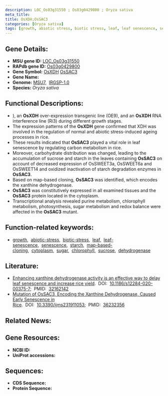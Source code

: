 ```yaml
---
description: LOC_Os03g31550 ; Os03g0429800 ; Oryza sativa
meta_title:
title: OsXDH;OsSAC3
categories: [Oryza sativa]
tags: [growth, abiotic stress, biotic stress, leaf, leaf senescence, senescence, starch, map-based cloning, cytoplasm, sugar, chlorophyll, sucrose, dehydrogenase]
---
```


## Gene Details:
- **MSU gene ID:** [LOC_Os03g31550](http://rice.uga.edu/cgi-bin/ORF_infopage.cgi?orf=LOC_Os03g31550)  
- **RAPdb gene ID:** [Os03g0429800](https://rapdb.dna.affrc.go.jp/locus/?name=Os03g0429800)  
- **Gene Symbol:** <u>OsXDH</u>&nbsp;<u>OsSAC3</u>
- **Gene Name:**
- **Genome:**  [MSU7](http://rice.uga.edu/),&nbsp;&nbsp;[IRGSP-1.0](https://rapdb.dna.affrc.go.jp/download/irgsp1.html)
- **Species:** *Oryza sativa*

## Functional Descriptions:
   - ), an **OsXDH** over-expression transgenic line (OE9), and an **OsXDH** RNA interference line (Ri3) during different growth stages.
   - The expression patterns of the **OsXDH** gene confirmed that XDH was involved in the regulation of normal and abiotic stress-induced ageing processes in rice.
   - These results indicated that **OsSAC3** played a vital role in leaf senescence by regulating carbon metabolism in rice.
   - Moreover, carbohydrate distribution was changed, leading to the accumulation of sucrose and starch in the leaves containing **OsSAC3** on account of decreased expression of OsSWEET3a, OsSWEET6a and OsSWEET14 and oxidized inactivation of starch degradation enzymes in **OsSAC3**.
   - Based on map-based cloning, **OsSAC3** was identified, which encodes the xanthine dehydrogenase.
   - **OsSAC3** was constitutively expressed in all examined tissues and the **OsSAC3** protein located in the cytoplasm.
   - Transcriptional analysis revealed purine metabolism, chlorophyll metabolism, photosynthesis, sugar metabolism and redox balance were affected in the **OsSAC3** mutant.

## Function-related keywords:
   - [growth](/tags/growth/),&nbsp;&nbsp;[abiotic-stress](/tags/abiotic-stress/),&nbsp;&nbsp;[biotic-stress](/tags/biotic-stress/),&nbsp;&nbsp;[leaf](/tags/leaf/),&nbsp;&nbsp;[leaf-senescence](/tags/leaf-senescence/),&nbsp;&nbsp;[senescence](/tags/senescence/),&nbsp;&nbsp;[starch](/tags/starch/),&nbsp;&nbsp;[map-based-cloning](/tags/map-based-cloning/),&nbsp;&nbsp;[cytoplasm](/tags/cytoplasm/),&nbsp;&nbsp;[sugar](/tags/sugar/),&nbsp;&nbsp;[chlorophyll](/tags/chlorophyll/),&nbsp;&nbsp;[sucrose](/tags/sucrose/),&nbsp;&nbsp;[dehydrogenase](/tags/dehydrogenase/)

## Literature:
   - [Enhancing xanthine dehydrogenase activity is an effective way to delay leaf senescence and increase rice yield](https://www.doi.org/10.1186/s12284-020-00375-7).&nbsp;&nbsp;DOI:&nbsp;&nbsp;[10.1186/s12284-020-00375-7](https://www.doi.org/10.1186/s12284-020-00375-7);&nbsp;&nbsp;PMID:&nbsp;&nbsp;[32162142](https://pubmed.ncbi.nlm.nih.gov/32162142/)
   - [Mutation of OsSAC3, Encoding the Xanthine Dehydrogenase, Caused Early Senescence in Rice](https://www.doi.org/10.3390/ijms231911053).&nbsp;&nbsp;DOI:&nbsp;&nbsp;[10.3390/ijms231911053](https://www.doi.org/10.3390/ijms231911053);&nbsp;&nbsp;PMID:&nbsp;&nbsp;[36232356](https://pubmed.ncbi.nlm.nih.gov/36232356/)

## Related News:

## Gene Resources:
- **NCBI ID:**  []()
- **UniProt accessions:** [](https://www.uniprot.org/uniprotkb//entry)

## Sequences:
- **CDS Sequence:**
- **Protein Sequence:**
